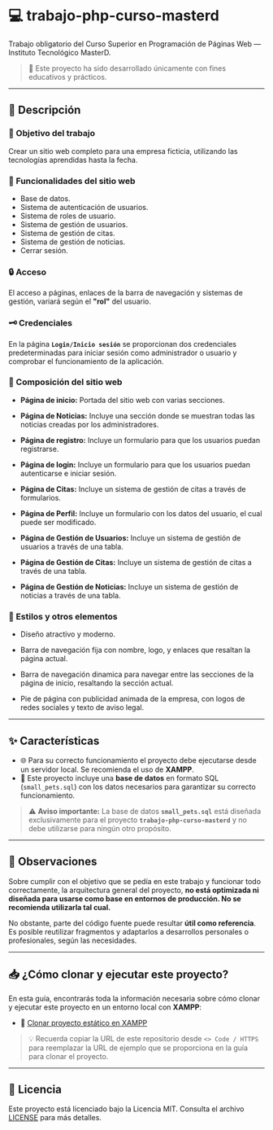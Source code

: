 # 💻 trabajo-php-curso-masterd

Trabajo obligatorio del Curso Superior en Programación de Páginas Web — Instituto Tecnológico MasterD.

> 📁 Este proyecto ha sido desarrollado únicamente con fines educativos y prácticos.

---

## 📝 Descripción

### 🎯 Objetivo del trabajo

Crear un sitio web completo para una empresa ficticia, utilizando las tecnologías aprendidas hasta la fecha.

### 🚀 Funcionalidades del sitio web

- Base de datos.
- Sistema de autenticación de usuarios.
- Sistema de roles de usuario.
- Sistema de gestión de usuarios.
- Sistema de gestión de citas.
- Sistema de gestión de noticias.
- Cerrar sesión.

### 🔒 Acceso

El acceso a páginas, enlaces de la barra de navegación y sistemas de gestión, variará según el **"rol"** del usuario.

### 🗝️ Credenciales

En la página **`Login/Inicio sesión`** se proporcionan dos credenciales predeterminadas para iniciar sesión como administrador o usuario y comprobar el funcionamiento de la aplicación.

### 🧱 Composición del sitio web

- **Página de inicio:** Portada del sitio web con varias secciones.

- **Página de Noticias:** Incluye una sección donde se muestran todas las noticias creadas por los administradores.

- **Página de registro:** Incluye un formulario para que los usuarios puedan registrarse.

- **Página de login:** Incluye un formulario para que los usuarios puedan autenticarse e iniciar sesión.

- **Página de Citas:** Incluye un sistema de gestión de citas a través de formularios.

- **Página de Perfil:** Incluye un formulario con los datos del usuario, el cual puede ser modificado.

- **Página de Gestión de Usuarios:** Incluye un sistema de gestión de usuarios a través de una tabla.

- **Página de Gestión de Citas:** Incluye un sistema de gestión de citas a través de una tabla.

- **Página de Gestión de Noticias:** Incluye un sistema de gestión de noticias a través de una tabla.

### 🎨 Estilos y otros elementos

- Diseño atractivo y moderno.

- Barra de navegación fija con nombre, logo, y enlaces que resaltan la página actual.

- Barra de navegación dinamica para navegar entre las secciones de la página de inicio, resaltando la sección actual.

- Pie de página con publicidad animada de la empresa, con logos de redes sociales y texto de aviso legal.

---

## ✨ Características

- 🌐 Para su correcto funcionamiento el proyecto debe ejecutarse desde un servidor local. Se recomienda el uso de **XAMPP**.
- 📂 Este proyecto incluye una **base de datos** en formato SQL (`small_pets.sql`) con los datos necesarios para garantizar su correcto funcionamiento.

> ⚠️ **Aviso importante:** La base de datos **`small_pets.sql`** está diseñada exclusivamente para el proyecto **`trabajo-php-curso-masterd`** y no debe utilizarse para ningún otro propósito.

---

## 📝 Observaciones

Sobre cumplir con el objetivo que se pedía en este trabajo y funcionar todo correctamente, la arquitectura general del proyecto, **no está optimizada ni diseñada para usarse como base en entornos de producción. No se recomienda utilizarla tal cual.**

No obstante, parte del código fuente puede resultar **útil como referencia**. Es posible reutilizar fragmentos y adaptarlos a desarrollos personales o profesionales, según las necesidades.

---

## 📥 ¿Cómo clonar y ejecutar este proyecto?

En esta guía, encontrarás toda la información necesaria sobre cómo clonar y ejecutar este proyecto en un entorno local con **XAMPP**:

- 📄 [Clonar proyecto estático en XAMPP](https://github.com/tejada1970/guias-desarrollo/blob/master/clonar/clonar-proyecto-estatico-en-xampp.md)

> 💡 Recuerda copiar la URL de este repositorio desde `<> Code / HTTPS` para reemplazar la URL de ejemplo que se proporciona en la guía para clonar el proyecto.

---

## 📄 Licencia

Este proyecto está licenciado bajo la Licencia MIT. Consulta el archivo [LICENSE](LICENSE) para más detalles.
